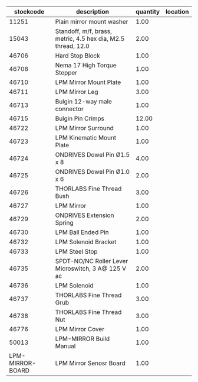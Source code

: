 |stockcode|description|quantity|location|
|---------|-----------|--------|--------|
|11251|Plain mirror mount washer|1.00||
|15043|Standoff, m/f, brass, metric, 4.5 hex dia, M2.5 thread, 12.0|2.00||
|46706|Hard Stop Block|1.00||
|46708|Nema 17 High Torque Stepper|1.00||
|46710|LPM Mirror Mount Plate|1.00||
|46711|LPM Mirror Leg|3.00||
|46713|Bulgin 12-way male connector|1.00||
|46715|Bulgin Pin Crimps|12.00||
|46722|LPM Mirror Surround|1.00||
|46723|LPM Kinematic Mount Plate|1.00||
|46724|ONDRIVES Dowel Pin Ø1.5 x 8|4.00||
|46725|ONDRIVES Dowel Pin Ø1.0 x 6|2.00||
|46726|THORLABS Fine Thread Bush|3.00||
|46727|LPM Mirror|1.00||
|46729|ONDRIVES Extension Spring|2.00||
|46730|LPM Ball Ended Pin|1.00||
|46732|LPM Solenoid Bracket|1.00||
|46733|LPM Steel Stop|1.00||
|46735|SPDT-NO/NC Roller Lever Microswitch, 3 A@ 125 V ac|2.00||
|46736|LPM Solenoid|1.00||
|46737|THORLABS Fine Thread Grub|3.00||
|46738|THORLABS Fine Thread Nut|3.00||
|46776|LPM Mirror Cover|1.00||
|50013|LPM-MIRROR Build Manual|1.00||
|LPM-MIRROR-BOARD|LPM Mirror Senosr Board|1.00||
